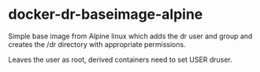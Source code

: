 # docker-dr-baseimage-alpine

Simple base image from Alpine linux which adds the dr user and group
and creates the /dr directory with appropriate permissions.

Leaves the user as root, derived containers need to set USER druser.
